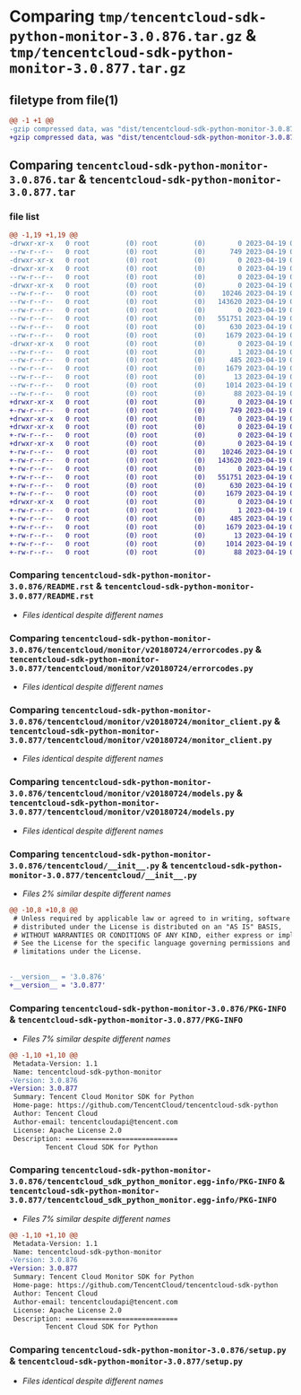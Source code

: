 # Comparing `tmp/tencentcloud-sdk-python-monitor-3.0.876.tar.gz` & `tmp/tencentcloud-sdk-python-monitor-3.0.877.tar.gz`

## filetype from file(1)

```diff
@@ -1 +1 @@
-gzip compressed data, was "dist/tencentcloud-sdk-python-monitor-3.0.876.tar", last modified: Wed Apr 19 00:32:28 2023, max compression
+gzip compressed data, was "dist/tencentcloud-sdk-python-monitor-3.0.877.tar", last modified: Wed Apr 19 09:22:08 2023, max compression
```

## Comparing `tencentcloud-sdk-python-monitor-3.0.876.tar` & `tencentcloud-sdk-python-monitor-3.0.877.tar`

### file list

```diff
@@ -1,19 +1,19 @@
-drwxr-xr-x   0 root         (0) root         (0)        0 2023-04-19 00:32:28.000000 tencentcloud-sdk-python-monitor-3.0.876/
--rw-r--r--   0 root         (0) root         (0)      749 2023-04-19 00:32:28.000000 tencentcloud-sdk-python-monitor-3.0.876/README.rst
-drwxr-xr-x   0 root         (0) root         (0)        0 2023-04-19 00:32:28.000000 tencentcloud-sdk-python-monitor-3.0.876/tencentcloud/
-drwxr-xr-x   0 root         (0) root         (0)        0 2023-04-19 00:32:28.000000 tencentcloud-sdk-python-monitor-3.0.876/tencentcloud/monitor/
--rw-r--r--   0 root         (0) root         (0)        0 2023-04-19 00:32:28.000000 tencentcloud-sdk-python-monitor-3.0.876/tencentcloud/monitor/__init__.py
-drwxr-xr-x   0 root         (0) root         (0)        0 2023-04-19 00:32:28.000000 tencentcloud-sdk-python-monitor-3.0.876/tencentcloud/monitor/v20180724/
--rw-r--r--   0 root         (0) root         (0)    10246 2023-04-19 00:32:28.000000 tencentcloud-sdk-python-monitor-3.0.876/tencentcloud/monitor/v20180724/errorcodes.py
--rw-r--r--   0 root         (0) root         (0)   143620 2023-04-19 00:32:28.000000 tencentcloud-sdk-python-monitor-3.0.876/tencentcloud/monitor/v20180724/monitor_client.py
--rw-r--r--   0 root         (0) root         (0)        0 2023-04-19 00:32:28.000000 tencentcloud-sdk-python-monitor-3.0.876/tencentcloud/monitor/v20180724/__init__.py
--rw-r--r--   0 root         (0) root         (0)   551751 2023-04-19 00:32:28.000000 tencentcloud-sdk-python-monitor-3.0.876/tencentcloud/monitor/v20180724/models.py
--rw-r--r--   0 root         (0) root         (0)      630 2023-04-19 00:32:28.000000 tencentcloud-sdk-python-monitor-3.0.876/tencentcloud/__init__.py
--rw-r--r--   0 root         (0) root         (0)     1679 2023-04-19 00:32:28.000000 tencentcloud-sdk-python-monitor-3.0.876/PKG-INFO
-drwxr-xr-x   0 root         (0) root         (0)        0 2023-04-19 00:32:28.000000 tencentcloud-sdk-python-monitor-3.0.876/tencentcloud_sdk_python_monitor.egg-info/
--rw-r--r--   0 root         (0) root         (0)        1 2023-04-19 00:32:28.000000 tencentcloud-sdk-python-monitor-3.0.876/tencentcloud_sdk_python_monitor.egg-info/dependency_links.txt
--rw-r--r--   0 root         (0) root         (0)      485 2023-04-19 00:32:28.000000 tencentcloud-sdk-python-monitor-3.0.876/tencentcloud_sdk_python_monitor.egg-info/SOURCES.txt
--rw-r--r--   0 root         (0) root         (0)     1679 2023-04-19 00:32:28.000000 tencentcloud-sdk-python-monitor-3.0.876/tencentcloud_sdk_python_monitor.egg-info/PKG-INFO
--rw-r--r--   0 root         (0) root         (0)       13 2023-04-19 00:32:28.000000 tencentcloud-sdk-python-monitor-3.0.876/tencentcloud_sdk_python_monitor.egg-info/top_level.txt
--rw-r--r--   0 root         (0) root         (0)     1014 2023-04-19 00:32:28.000000 tencentcloud-sdk-python-monitor-3.0.876/setup.py
--rw-r--r--   0 root         (0) root         (0)       88 2023-04-19 00:32:28.000000 tencentcloud-sdk-python-monitor-3.0.876/setup.cfg
+drwxr-xr-x   0 root         (0) root         (0)        0 2023-04-19 09:22:08.000000 tencentcloud-sdk-python-monitor-3.0.877/
+-rw-r--r--   0 root         (0) root         (0)      749 2023-04-19 09:22:08.000000 tencentcloud-sdk-python-monitor-3.0.877/README.rst
+drwxr-xr-x   0 root         (0) root         (0)        0 2023-04-19 09:22:08.000000 tencentcloud-sdk-python-monitor-3.0.877/tencentcloud/
+drwxr-xr-x   0 root         (0) root         (0)        0 2023-04-19 09:22:08.000000 tencentcloud-sdk-python-monitor-3.0.877/tencentcloud/monitor/
+-rw-r--r--   0 root         (0) root         (0)        0 2023-04-19 09:22:08.000000 tencentcloud-sdk-python-monitor-3.0.877/tencentcloud/monitor/__init__.py
+drwxr-xr-x   0 root         (0) root         (0)        0 2023-04-19 09:22:08.000000 tencentcloud-sdk-python-monitor-3.0.877/tencentcloud/monitor/v20180724/
+-rw-r--r--   0 root         (0) root         (0)    10246 2023-04-19 09:22:08.000000 tencentcloud-sdk-python-monitor-3.0.877/tencentcloud/monitor/v20180724/errorcodes.py
+-rw-r--r--   0 root         (0) root         (0)   143620 2023-04-19 09:22:08.000000 tencentcloud-sdk-python-monitor-3.0.877/tencentcloud/monitor/v20180724/monitor_client.py
+-rw-r--r--   0 root         (0) root         (0)        0 2023-04-19 09:22:08.000000 tencentcloud-sdk-python-monitor-3.0.877/tencentcloud/monitor/v20180724/__init__.py
+-rw-r--r--   0 root         (0) root         (0)   551751 2023-04-19 09:22:08.000000 tencentcloud-sdk-python-monitor-3.0.877/tencentcloud/monitor/v20180724/models.py
+-rw-r--r--   0 root         (0) root         (0)      630 2023-04-19 09:22:08.000000 tencentcloud-sdk-python-monitor-3.0.877/tencentcloud/__init__.py
+-rw-r--r--   0 root         (0) root         (0)     1679 2023-04-19 09:22:08.000000 tencentcloud-sdk-python-monitor-3.0.877/PKG-INFO
+drwxr-xr-x   0 root         (0) root         (0)        0 2023-04-19 09:22:08.000000 tencentcloud-sdk-python-monitor-3.0.877/tencentcloud_sdk_python_monitor.egg-info/
+-rw-r--r--   0 root         (0) root         (0)        1 2023-04-19 09:22:08.000000 tencentcloud-sdk-python-monitor-3.0.877/tencentcloud_sdk_python_monitor.egg-info/dependency_links.txt
+-rw-r--r--   0 root         (0) root         (0)      485 2023-04-19 09:22:08.000000 tencentcloud-sdk-python-monitor-3.0.877/tencentcloud_sdk_python_monitor.egg-info/SOURCES.txt
+-rw-r--r--   0 root         (0) root         (0)     1679 2023-04-19 09:22:08.000000 tencentcloud-sdk-python-monitor-3.0.877/tencentcloud_sdk_python_monitor.egg-info/PKG-INFO
+-rw-r--r--   0 root         (0) root         (0)       13 2023-04-19 09:22:08.000000 tencentcloud-sdk-python-monitor-3.0.877/tencentcloud_sdk_python_monitor.egg-info/top_level.txt
+-rw-r--r--   0 root         (0) root         (0)     1014 2023-04-19 09:22:08.000000 tencentcloud-sdk-python-monitor-3.0.877/setup.py
+-rw-r--r--   0 root         (0) root         (0)       88 2023-04-19 09:22:08.000000 tencentcloud-sdk-python-monitor-3.0.877/setup.cfg
```

### Comparing `tencentcloud-sdk-python-monitor-3.0.876/README.rst` & `tencentcloud-sdk-python-monitor-3.0.877/README.rst`

 * *Files identical despite different names*

### Comparing `tencentcloud-sdk-python-monitor-3.0.876/tencentcloud/monitor/v20180724/errorcodes.py` & `tencentcloud-sdk-python-monitor-3.0.877/tencentcloud/monitor/v20180724/errorcodes.py`

 * *Files identical despite different names*

### Comparing `tencentcloud-sdk-python-monitor-3.0.876/tencentcloud/monitor/v20180724/monitor_client.py` & `tencentcloud-sdk-python-monitor-3.0.877/tencentcloud/monitor/v20180724/monitor_client.py`

 * *Files identical despite different names*

### Comparing `tencentcloud-sdk-python-monitor-3.0.876/tencentcloud/monitor/v20180724/models.py` & `tencentcloud-sdk-python-monitor-3.0.877/tencentcloud/monitor/v20180724/models.py`

 * *Files identical despite different names*

### Comparing `tencentcloud-sdk-python-monitor-3.0.876/tencentcloud/__init__.py` & `tencentcloud-sdk-python-monitor-3.0.877/tencentcloud/__init__.py`

 * *Files 2% similar despite different names*

```diff
@@ -10,8 +10,8 @@
 # Unless required by applicable law or agreed to in writing, software
 # distributed under the License is distributed on an "AS IS" BASIS,
 # WITHOUT WARRANTIES OR CONDITIONS OF ANY KIND, either express or implied.
 # See the License for the specific language governing permissions and
 # limitations under the License.
 
 
-__version__ = '3.0.876'
+__version__ = '3.0.877'
```

### Comparing `tencentcloud-sdk-python-monitor-3.0.876/PKG-INFO` & `tencentcloud-sdk-python-monitor-3.0.877/PKG-INFO`

 * *Files 7% similar despite different names*

```diff
@@ -1,10 +1,10 @@
 Metadata-Version: 1.1
 Name: tencentcloud-sdk-python-monitor
-Version: 3.0.876
+Version: 3.0.877
 Summary: Tencent Cloud Monitor SDK for Python
 Home-page: https://github.com/TencentCloud/tencentcloud-sdk-python
 Author: Tencent Cloud
 Author-email: tencentcloudapi@tencent.com
 License: Apache License 2.0
 Description: ============================
         Tencent Cloud SDK for Python
```

### Comparing `tencentcloud-sdk-python-monitor-3.0.876/tencentcloud_sdk_python_monitor.egg-info/PKG-INFO` & `tencentcloud-sdk-python-monitor-3.0.877/tencentcloud_sdk_python_monitor.egg-info/PKG-INFO`

 * *Files 7% similar despite different names*

```diff
@@ -1,10 +1,10 @@
 Metadata-Version: 1.1
 Name: tencentcloud-sdk-python-monitor
-Version: 3.0.876
+Version: 3.0.877
 Summary: Tencent Cloud Monitor SDK for Python
 Home-page: https://github.com/TencentCloud/tencentcloud-sdk-python
 Author: Tencent Cloud
 Author-email: tencentcloudapi@tencent.com
 License: Apache License 2.0
 Description: ============================
         Tencent Cloud SDK for Python
```

### Comparing `tencentcloud-sdk-python-monitor-3.0.876/setup.py` & `tencentcloud-sdk-python-monitor-3.0.877/setup.py`

 * *Files identical despite different names*

